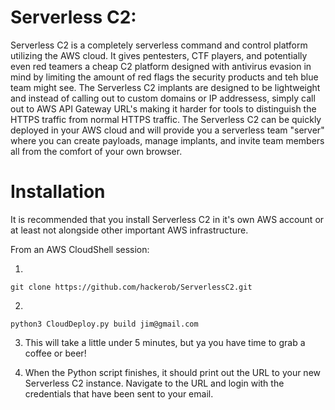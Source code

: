 # Serverless C2:

Serverless C2 is a completely serverless command and control platform utilizing the AWS cloud. It gives pentesters, CTF players, and potentially even red teamers a cheap C2 platform designed with antivirus evasion in mind by limiting the amount of red flags the security products and teh blue team might see. The Serverless C2 implants are designed to be lightweight and instead of calling out to custom domains or IP addressess, simply call out to AWS API Gateway URL's making it harder for tools to distinguish the HTTPS traffic from normal HTTPS traffic. The Serverless C2 can be quickly deployed in your AWS cloud and will provide you a serverless team "server" where you can create payloads, manage implants, and invite team members all from the comfort of your own browser.


# Installation

It is recommended that you install Serverless C2 in it's own AWS account or at least not alongside other important AWS infrastructure.

From an AWS CloudShell session:

1.
```
git clone https://github.com/hackerob/ServerlessC2.git
```

2.

```
python3 CloudDeploy.py build jim@gmail.com
```

3. This will take a little under 5 minutes, but ya you have time to grab a coffee or beer!

4. When the Python script finishes, it should print out the URL to your new Serverless C2 instance. Navigate to the URL and login with the credentials that have been sent to your email.